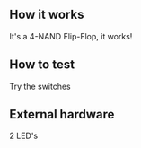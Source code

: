 <!---

This file is used to generate your project datasheet. Please fill in the information below and delete any unused
sections.

You can also include images in this folder and reference them in the markdown. Each image must be less than
512 kb in size, and the combined size of all images must be less than 1 MB.
-->

## How it works

It's a 4-NAND Flip-Flop, it works!

## How to test

Try the switches

## External hardware

2 LED's
